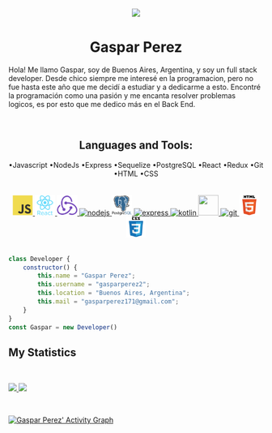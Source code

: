 <h3 align="center">
  <img src="https://media.giphy.com/media/hvRJCLFzcasrR4ia7z/giphy.gif" width="28">
<h1 align="center">
  <b>Gaspar Perez</b>
</h1>

Hola! Me llamo Gaspar, soy de Buenos Aires, Argentina, y soy un full stack developer. Desde chico siempre me interesé en la programacion, pero no fue hasta este año que me decidí a estudiar y a dedicarme a esto. Encontré la programación como una pasión y me encanta resolver problemas logicos, es por esto que me dedico más en el Back End.

<br>

<h2 align="center">Languages and Tools:</h2>
<div align="center">
•Javascript
•NodeJs
•Express
•Sequelize
•PostgreSQL
•React
•Redux
•Git
•HTML
•CSS
</div>
<br></br>

<div align="center"> 
<a href="https://developer.mozilla.org/en-US/docs/Web/JavaScript" target="_blank" rel="noreferrer"> <img src="https://raw.githubusercontent.com/devicons/devicon/master/icons/javascript/javascript-original.svg" alt="javascript" width="40" height="40"/> </a>
<a href="https://reactjs.org/" target="_blank" rel="noreferrer"> <img src="https://raw.githubusercontent.com/devicons/devicon/master/icons/react/react-original-wordmark.svg" alt="react" width="40" height="40"/> </a>
<a href="https://redux.js.org" target="_blank" rel="noreferrer"> <img src="https://raw.githubusercontent.com/devicons/devicon/master/icons/redux/redux-original.svg" alt="redux" width="40" height="40"/> </a>
<a href="https://nodejs.org" target="_blank" rel="noreferrer"> <img src="https://cdn.worldvectorlogo.com/logos/nodejs-icon.svg" alt="nodejs" width="40" height="40"/> </a>
<a href="https://www.postgresql.org" target="_blank" rel="noreferrer"> <img src="https://raw.githubusercontent.com/devicons/devicon/master/icons/postgresql/postgresql-original-wordmark.svg" alt="postgresql" width="40" height="40"/> </a>
<a href="https://expressjs.com" target="_blank"><img src="https://www.nextontop.com/assets/img/services/web/expressjs.svg" background-color="#ffffff" alt="express" width="40" height="40" /> </a>
<a href="https://sequelize.org/" target="_blank"> <img src="https://static-00.iconduck.com/assets.00/file-type-sequelize-icon-443x512-ck0z81j3.png" alt="kotlin" width="40" height="40" /> </a>
<a href="https://postman.com" target="_blank"> <img src="https://www.vectorlogo.zone/logos/getpostman/getpostman-icon.svg" width="40" height="40" /> </a>
<a href="https://git-scm.com/" target="_blank" rel="noreferrer"> <img src="https://www.vectorlogo.zone/logos/git-scm/git-scm-icon.svg" alt="git" width="40" height="40"/> </a>
<a href="https://www.w3.org/html/" target="_blank" rel="noreferrer"> <img src="https://raw.githubusercontent.com/devicons/devicon/master/icons/html5/html5-original-wordmark.svg" alt="html5" width="40" height="40"/> </a> 
<a href="https://www.w3schools.com/css/" target="_blank" rel="noreferrer"> <img src="https://raw.githubusercontent.com/devicons/devicon/master/icons/css3/css3-original-wordmark.svg" alt="css3" width="40" height="40"/> </a>
</div>
<br />

```javascript
class Developer {
    constructor() {
        this.name = "Gaspar Perez";
        this.username = "gasparperez2";
        this.location = "Buenos Aires, Argentina";
        this.mail = "gasparperez171@gmail.com";
    }
}
const Gaspar = new Developer()
```

## My Statistics

<br/>
<p align="left">
  <a href="https://github.com/gasparperez2">
  <img width="49.5%" src="https://github-readme-stats.vercel.app/api?username=gasparperez2&show_icons=true&theme=gruvbox&hide_border=true" />
    <img width="49.5%" src="https://github-readme-streak-stats.herokuapp.com/?user=gasparperez2&theme=gruvbox&hide_border=true" />
  </a>
</p>
<br>

[![Gaspar Perez' Activity Graph](https://activity-graph.herokuapp.com/graph?username=gasparperez2&custom_title=Gaspar%20Perez's%20Contribution%20Graph&theme=gruvbox&bg_color=282828&hide_border=true&line=d1a01f&point=c58545)](https://github.com/gasparperez2)

